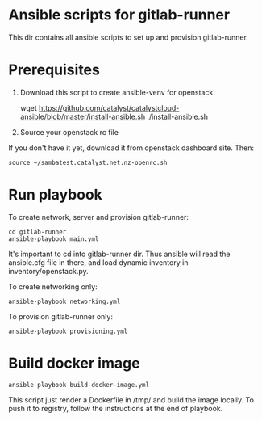 # Ansible scripts for gitlab-runner

This dir contains all ansible scripts to set up and provision gitlab-runner.

# Prerequisites

1. Download this script to create ansible-venv for openstack:

    wget https://github.com/catalyst/catalystcloud-ansible/blob/master/install-ansible.sh
    ./install-ansible.sh

2. Source your openstack rc file

If you don't have it yet, download it from openstack dashboard site. Then:

    source ~/sambatest.catalyst.net.nz-openrc.sh

# Run playbook
To create network, server and provision gitlab-runner:

    cd gitlab-runner
    ansible-playbook main.yml

It's important to cd into gitlab-runner dir. Thus ansible will read the ansible.cfg file
in there, and load dynamic inventory in inventory/openstack.py.

To create networking only:

    ansible-playbook networking.yml

To provision gitlab-runner only:

    ansible-playbook provisioning.yml

# Build docker image

    ansible-playbook build-docker-image.yml

This script just render a Dockerfile in /tmp/ and build the image locally.
To push it to registry, follow the instructions at the end of playbook.
